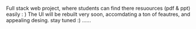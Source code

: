 Full stack web project, where students can find there resuources (pdf & ppt) easily : )
The UI will be rebuilt very soon, accomdating a ton of feautres, and appealing desing. stay tuned :) ......
